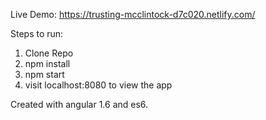
Live Demo: https://trusting-mcclintock-d7c020.netlify.com/


Steps to run:

1. Clone Repo
2. npm install 
3. npm start
4.  visit localhost:8080 to view the app




Created with angular 1.6 and es6.
